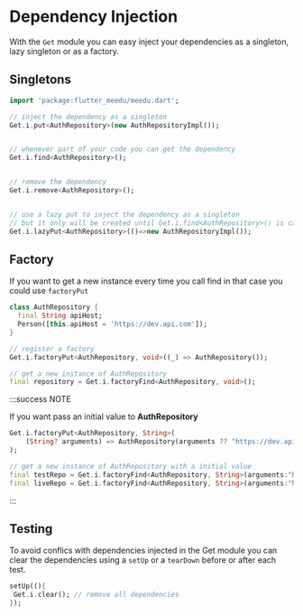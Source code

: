 # Dependency Injection

With the `Get` module you can easy inject your dependencies as a singleton, lazy singleton or as a factory.

## Singletons

```dart
import 'package:flutter_meedu/meedu.dart';

// inject the dependency as a singleton
Get.i.put<AuthRepository>(new AuthRepositoryImpl());


// whenever part of your code you can get the dependency
Get.i.find<AuthRepository>();


// remove the dependency
Get.i.remove<AuthRepository>();


// use a lazy put to inject the dependency as a singleton
// but it only will be created until Get.i.find<AuthRepository>() is called
Get.i.lazyPut<AuthRepository>(()=>new AuthRepositoryImpl());
```

## Factory

If you want to get a new instance every time you call find in that case you could use `factoryPut`

```dart
class AuthRepository {
  final String apiHost;
  Person([this.apiHost = 'https://dev.api.com']);
}

// register a factory
Get.i.factoryPut<AuthRepository, void>((_) => AuthRepository());

// get a new instance of AuthRepository
final repository = Get.i.factoryFind<AuthRepository, void>();
```

:::success NOTE

If you want pass an initial value to **AuthRepository**

```dart
Get.i.factoryPut<AuthRepository, String>(
    (String? arguments) => AuthRepository(arguments ?? "https://dev.api.com"),
);

// get a new instance of AuthRepository with a initial value
final testRepo = Get.i.factoryFind<AuthRepository, String>(arguments:"https://test.api.com");
final liveRepo = Get.i.factoryFind<AuthRepository, String>(arguments:"https://live.api.com");
```

:::

## Testing

To avoid conflics with dependencies injected in the Get module you can clear the dependencies using a `setUp` or a `tearDown` before or after each test.

```dart
setUp((){
 Get.i.clear(); // remove all dependencies
});
```
